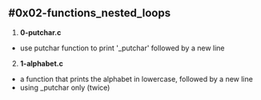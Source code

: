 #0x02-functions_nested_loops
---

1. **0-putchar.c**
- use putchar function to print '_putchar' followed by a new line

2. **1-alphabet.c**
- a function that prints the alphabet in lowercase, followed by a new line
- using _putchar only (twice)
